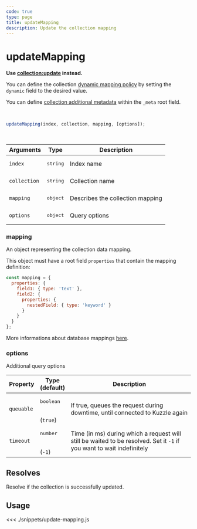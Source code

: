 ```yaml
---
code: true
type: page
title: updateMapping
description: Update the collection mapping
---
```


# updateMapping

<SinceBadge version="Kuzzle 1.7.1" />
<DeprecatedBadge version="Kuzzle 2.1.0"/>

__Use [collection:update](/sdk/js/7/controllers/collection/update/) instead.__

You can define the collection [dynamic mapping policy](/core/2/guides/main-concepts/data-storage#mappings-dynamic-policy) by setting the `dynamic` field to the desired value.

You can define [collection additional metadata](/core/2/guides/main-concepts/data-storage#mappings-metadata) within the `_meta` root field.

<br/>

```js
updateMapping(index, collection, mapping, [options]);
```

<br/>

| Arguments    | Type              | Description                      |
| ------------ | ----------------- | -------------------------------- |
| `index`      | <pre>string</pre> | Index name                       |
| `collection` | <pre>string</pre> | Collection name                  |
| `mapping`    | <pre>object</pre> | Describes the collection mapping |
| `options`    | <pre>object</pre> | Query options                    |

### mapping

An object representing the collection data mapping.

This object must have a root field `properties` that contain the mapping definition:

```js
const mapping = {
  properties: {
    field1: { type: 'text' },
    field2: {
      properties: {
        nestedField: { type: 'keyword' }
      }
    }
  }
};
```

More informations about database mappings [here](/core/2/guides/main-concepts/data-storage).

### options

Additional query options

| Property   | Type<br/>(default)              | Description                                                                                                           |
| ---------- | ------------------------------- | --------------------------------------------------------------------------------------------------------------------- |
| `queuable` | <pre>boolean</pre><br/>(`true`) | If true, queues the request during downtime, until connected to Kuzzle again                                          |
| `timeout`  | <pre>number</pre><br/>(`-1`)    | Time (in ms) during which a request will still be waited to be resolved. Set it `-1` if you want to wait indefinitely |

## Resolves

Resolve if the collection is successfully updated.

## Usage

<<< ./snippets/update-mapping.js
